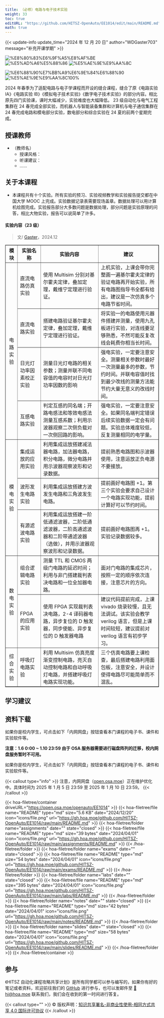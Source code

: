 ```yaml
---
title: （必修）电路与电子技术实验
weight: 33
toc: true
editURL: "https://github.com/HITSZ-OpenAuto/EE1014/edit/main/README.md"
math: true
---
```


{{< update-info update_time="2024 年 12 月 20 日" author="WDGaster703" message="补充开课学期" >}}

<!--
1. 通过 [Shields.io](https://shields.io/) 生成如下的徽章，标注课程的基本信息。
2. 请根据课程的具体内容增删仓库的子文件夹。子文件夹建议使用小写英文，并且添加 README.md。
3. 关于课程的描述可以不止以下几个方面，酌情增删。
4. hoa.moe 生成本课程对应页面后，请将页面链接复制到 GitHub 仓库的 About/Website 中。
5. 可以在 GitHub 页面的 About/Topics 中为课程添加话题名称。
-->

<div class="img-div hx-mt-4 hx-flex-row hx-justify-start hx-items-center">

![%E8%80%83%E6%9F%A5%E8%AF%BE](https://img.shields.io/badge/%E8%80%83%E6%9F%A5%E8%AF%BE-green)
![%E5%AD%A6%E5%88%86](https://img.shields.io/badge/%E5%AD%A6%E5%88%86-1-moccasin)
![%E5%AE%9E%E9%AA%8C](https://img.shields.io/badge/%E5%AE%9E%E9%AA%8C-purple)

![%E6%88%90%E7%BB%A9%E6%9E%84%E6%88%90](https://img.shields.io/badge/%E6%88%90%E7%BB%A9%E6%9E%84%E6%88%90-gold)
![%E5%AE%9E%E9%AA%8C100%](https://img.shields.io/badge/%E5%AE%9E%E9%AA%8C%E6%8A%A5%E5%91%8A-100%25-wheat)

</div>

2024 年春季为了适配电路与电子学课程而开设的缝合课程，缝合了原《电路实验 IA》《电路实验 IB》《模拟电子技术实验》《数字电子技术实验》的部分内容。相比原先四门实验课，课时大幅减少，实验难度也大幅降低。
23 级自动化与电气工程集群在 24 春完成全部实验，而机器人与智能装备集群和计算机与电子通信集群在 24 春完成电路和模电部分实验，数电部分和综合实验在 24 夏的前两个星期完成。

## 授课教师

- （教师名）
  - 授课风格：
  - 听课建议：
  - ……

## 关于本课程

- 本课程共有十个实验。所有实验的预习、实验视频教学和实验报告提交都在中国大学 MOOC 上完成。实验数据记录表需要现场盖章。数据处理可以用计算机绘图完成。实验报告部分大多数问题是数据处理，部分问题是实验原理的问答，相比大物实验，报告可以说简单了许多。

<h4>实验内容（23 级）</h4> 

> 文/ [Gaster](https://github.com/WDGaster703)，2024.12

<!--标题-->
<table border="1" cellspacing="10">
<tr>
  <th align="center">模块</th>
  <th align="center">实验名称</th>
  <th align="center">实验内容</th>
  <th align="center">建议</th>
</tr>
<tr>
  <td rowspan="4" align="center">电路实验</td>
  <td>直流电路仿真实验</td>
  <td>使用 Multisim 分别对基尔霍夫定律，叠加定理，戴维宁定理进行验证。</td>
  <td>上机实验，上课会带你完整画一遍基尔霍夫定律的验证电路再开始实验，所有电路图指导书全都有给出，建议是一次仿真多个电路节省时间。</td>
</tr>
<tr>
  <td>直流电路实验</td>
  <td>搭建电路验证基尔霍夫定律，叠加定理，戴维宁定理进行验证。</td>
  <td>将实验一的电路使用元器件搭建并测量，使用九孔板进行实验，对连线要足够熟悉，不然可能反复改线会耗费你相当长时间。</td>
</tr>
<tr>
  <td>日光灯功率因素校正实验</td>
  <td>测量日光灯电路的相关参数；测量并联不同电容值的电容时对日光灯功率因数的影响</td>
  <td>强电实验，一定要注意安全。测量相关参数时最好一次测量最多的参数，节约时间。并联电容值时找到最少改线的测量方法能节约大量无意义的改线时间。</td>
</tr>
<tr>
  <td>互感电路实验</td>
  <td>判定互感的同名端；开路电感法和等效电感法测量互感系数；利用示波器观察二次侧负载对一次侧回路的影响。</td>
  <td>强电实验，一定要注意安全。如果同名端判定错误后续实验数据一定会有问题。实验总体难度较低，反复测量相同的电学量。</td>
</tr>
<tr>
  <td rowspan="3" align="center">模电实验</td>
  <td>集成运放的应用实验</td>
  <td>利用集成运放搭建减法器电路，加法器电路，积分电路，微分电路并用示波器观察波形和记录数据。</td>
  <td>提前熟悉电路图和示波器使用，注意运放正负电源不要接放。</td>
</tr>
<tr>
  <td>波形发生电路实验</td>
  <td>利用集成运放搭建方波发生电路和三角波发生电路。</td>
  <td>提前画好电路图 +1。第三个实验会要求自己设计一个电路实现功能，提前计算好可以节约时间。</td>
</tr>
<tr>
  <td>有源滤波电路实验</td>
  <td>利用集成运放搭建一阶低通滤波器，二阶低通滤波器，二阶高通滤波器和二阶带通滤波器（选做），并用示波器观察波形和记录数据。</td>
  <td>提前画好电路图再 +1。实验记录数据较多。</td>
</tr>

<tr>
  <td rowspan="2" align="center">数电实验</td>
  <td>组合逻辑电路实验</td>
  <td>测量 TTL 和 CMOS 两级门电路的延迟时间；利用与非门搭建裁判表决电路和一位全加器电路。</td>
  <td>面对门电路的集成芯片，按照一定的顺序依次连接，注意芯片的方向。</td>
</tr>
<tr>
  <td>FPGA 的应用实验</td>
  <td>使用 FPGA 实现裁判表决电路，2-4 译码器电路，异步复位的 D 触发器，同步使能、异步复位的 D 触发器电路</td>
  <td>建议代码提前完成，上课 vivado 烧录较慢，且无法调试。该实验会教学 verilog 语言，但是上课时间较短，建议提前对 verilog 语言有初步学习。</td>
</tr>

<tr>
  <td rowspan="1" align="center">综合实验</td>
  <td>呼吸灯电路实验</td>
  <td>利用 Multisim 仿真亮度渐变控制电路，亮灭自动控制电路和自动呼吸灯电路，并搭建呼吸灯电路实现功能。</td>
  <td>三个仿真电路要上课检查，最后搭建电路利用面包板，注意安全，并设计使得电路尽可能简单而不混乱。</td>
</tr>

</table>

## 学习建议

## 资料下载
如果你是校内学生，可点击如下「内网网盘」按钮查看本门课程的电子书、课件和实验软件等。

**注意：1.6 0:00 ~ 1.10 23:59 由于 OSA 服务器需要进行磁盘阵列的迁移，校内网盘服务暂时不可用。**

如果你是校内学生，可点击如下「内网网盘」按钮查看本门课程的电子书、课件和实验软件等。

{{< callout type="info" >}}
  注意，内网网盘（[open.osa.moe](https://open.osa.moe/openauto)）正在维护优化中。具体时间为 2025 年 1 月 5 日 23:59 至 2025 年 1 月 10 日 23:59。
{{< /callout >}}

{{< hoa-filetree/container driveURL="https://open.osa.moe/openauto/EE1014" >}}
  {{< hoa-filetree/file name="README" type="md" size="5.6 KB" date="2024/12/20" icon="icons/file.png" url="https://gh.hoa.moe/github.com/HITSZ-OpenAuto/EE1014/raw/main/README.md" >}}
  {{< hoa-filetree/folder name="assignments" date="" state="closed" >}}
    {{< hoa-filetree/file name="README" type="md" size="39 bytes" date="2024/04/01" icon="icons/file.png" url="https://gh.hoa.moe/github.com/HITSZ-OpenAuto/EE1014/raw/main/assignments/README.md" >}}
  {{< /hoa-filetree/folder >}}
  {{< hoa-filetree/folder name="exams" date="" state="closed" >}}
    {{< hoa-filetree/file name="README" type="md" size="54 bytes" date="2024/04/01" icon="icons/file.png" url="https://gh.hoa.moe/github.com/HITSZ-OpenAuto/EE1014/raw/main/exams/README.md" >}}
  {{< /hoa-filetree/folder >}}
  {{< hoa-filetree/folder name="labs" date="" state="closed" >}}
    {{< hoa-filetree/file name="README" type="md" size="395 bytes" date="2024/04/01" icon="icons/file.png" url="https://gh.hoa.moe/github.com/HITSZ-OpenAuto/EE1014/raw/main/labs/README.md" >}}
  {{< /hoa-filetree/folder >}}
  {{< hoa-filetree/folder name="notes" date="" state="closed" >}}
    {{< hoa-filetree/file name="README" type="md" size="42 bytes" date="2024/04/01" icon="icons/file.png" url="https://gh.hoa.moe/github.com/HITSZ-OpenAuto/EE1014/raw/main/notes/README.md" >}}
  {{< /hoa-filetree/folder >}}
  {{< hoa-filetree/folder name="slides" date="" state="closed" >}}
    {{< hoa-filetree/file name="README" type="md" size="58 bytes" date="2024/04/01" icon="icons/file.png" url="https://gh.hoa.moe/github.com/HITSZ-OpenAuto/EE1014/raw/main/slides/README.md" >}}
  {{< /hoa-filetree/folder >}}
{{< /hoa-filetree/container >}}

## 参与

《HITSZ 自动化课程攻略共享计划》是所有同学都可以参与编写的，如果你有好的笔记或者资料，欢迎前往我们的 [GitHub](https://github.com/HITSZ-OpenAuto) 进行参与，也可以发邮件至 [📮hi@hoa.moe](mailto:hi@hoa.moe) 联系我们，我们会在收到的第一时间进行答复。

{{< callout type="" >}}
  © 版权声明：[知识共享署名-非商业性使用-相同方式共享 4.0 国际许可协议](https://creativecommons.org/licenses/by-nc-sa/4.0/)
{{< /callout >}}

